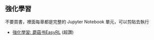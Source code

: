 ## 強化學習

不要買書，裡面每章都是完整的 Jupyter Notebook 單元，可以剪貼去執行

* [強化學習: 蘑菇书EasyRL](https://datawhalechina.github.io/easy-rl/#/) (超讚)


